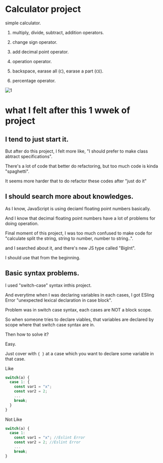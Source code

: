 # Calculator project

simple calculator.

1. multiply, divide, subtract, addition operators.

2. change sign operator.

3. add decimal point operator.

4. operation operator.

5. backspace, earase all (`C`), earase a part (`CE`).
   
6. percentage operator.


![1](https://github.com/user-attachments/assets/8defe9c0-1e31-4b8e-88b9-feb38451df76)



# what I felt after this 1 wwek of project

## I tend to just start it.

But after do this project, I felt more like, "I should prefer to make class abtract specifications".

There's a lot of code that better do refactoring, but too much code is kinda "spaghetti".

It seems more harder that to do refactor these codes after "just do it"

## I should search more about knowledges.

As I know, JavaScript is using deciaml floating point numbers basically.

And I know that decimal floating point numbers have a lot of problems for doing operation.

Final moment of this project, I was too much confused to make code for "calculate split the string, string to number, number to string..".

and I searched about it, and there's new JS type called "BigInt".

I should use that from the beginning.

## Basic syntax problems.

I used "switch-case" syntax inthis project.

And everytime when I was declaring variables in each cases, I got ESling Error "unexpected lexical declaration in case block".

Problem was in switch case syntax, each cases are NOT a block scope.

So when someone tries to declare viables, that variables are declared by scope  where that switch case syntax are in.

Then how to solve it?

Easy.

Just cover with `{ }` at a case which you want to declare some variable in that case.

Like

```js
switch(a) {
  case 1: {
    const var1 = "x";
    const var2 = 2;
    ...
    break;
  }
}
```

Not Like
```js
switch(a) {
  case 1: 
    const var1 = "x"; //Eslint Error
    const var2 = 2; //Eslint Error
    ...
    break;
}
```
